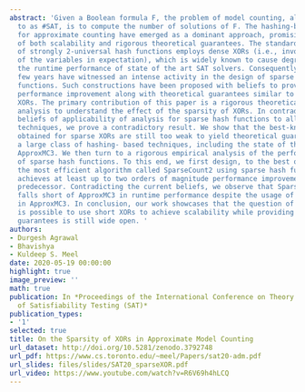 ```yaml
---
abstract: 'Given a Boolean formula F, the problem of model counting, also referred
  to as #SAT, is to compute the number of solutions of F. The hashing-based techniques
  for approximate counting have emerged as a dominant approach, promising achievement
  of both scalability and rigorous theoretical guarantees. The standard construction
  of strongly 2-universal hash functions employs dense XORs (i.e., involving half
  of the variables in expectation), which is widely known to cause degradation in
  the runtime performance of state of the art SAT solvers. Consequently, the past
  few years have witnessed an intense activity in the design of sparse XORs as hash
  functions. Such constructions have been proposed with beliefs to provide runtime
  performance improvement along with theoretical guarantees similar to that of dense
  XORs. The primary contribution of this paper is a rigorous theoretical and empirical
  analysis to understand the effect of the sparsity of XORs. In contradiction to prior
  beliefs of applicability of analysis for sparse hash functions to all the hashing-based
  techniques, we prove a contradictory result. We show that the best-known bounds
  obtained for sparse XORs are still too weak to yield theoretical guarantees for
  a large class of hashing- based techniques, including the state of the art approach
  ApproxMC3. We then turn to a rigorous empirical analysis of the performance benefits
  of sparse hash functions. To this end, we first design, to the best of our knowledge,
  the most efficient algorithm called SparseCount2 using sparse hash functions, which
  achieves at least up to two orders of magnitude performance improvement over its
  predecessor. Contradicting the current beliefs, we observe that SparseCount2 still
  falls short of ApproxMC3 in runtime performance despite the usage of dense XORs
  in ApproxMC3. In conclusion, our work showcases that the question of whether it
  is possible to use short XORs to achieve scalability while providing strong theoretical
  guarantees is still wide open. '
authors:
- Durgesh Agrawal
- Bhavishya
- Kuldeep S. Meel
date: 2020-05-19 00:00:00
highlight: true
image_preview: ''
math: true
publication: In *Proceedings of the International Conference on Theory and Applications
  of Satisfiability Testing (SAT)*
publication_types:
- '1'
selected: true
title: On the Sparsity of XORs in Approximate Model Counting
url_dataset: http://doi.org/10.5281/zenodo.3792748
url_pdf: https://www.cs.toronto.edu/~meel/Papers/sat20-adm.pdf
url_slides: files/slides/SAT20_sparseXOR.pdf
url_video: https://www.youtube.com/watch?v=R6V69h4hLCQ
---
```


